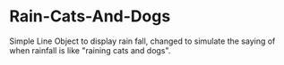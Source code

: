 # Rain-Cats-And-Dogs
Simple Line Object to display rain fall, changed to simulate the saying of when rainfall is like "raining cats and dogs".
